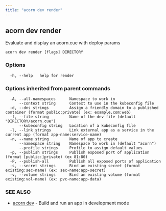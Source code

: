 ```yaml
---
title: "acorn dev render"
---
```

## acorn dev render

Evaluate and display an acorn.cue with deploy params

```
acorn dev render [flags] DIRECTORY
```

### Options

```
  -h, --help   help for render
```

### Options inherited from parent commands

```
  -A, --all-namespaces      Namespace to work in
      --context string      Context to use in the kubeconfig file
  -d, --dns strings         Assign a friendly domain to a published container (format public:private) (ex: example.com:web)
  -f, --file string         Name of the dev file (default "DIRECTORY/acorn.cue")
      --kubeconfig string   Location of a kubeconfig file
  -l, --link strings        Link external app as a service in the current app (format app-name:service-name)
  -n, --name string         Name of app to create
      --namespace string    Namespace to work in (default "acorn")
      --profile strings     Profile to assign default values
  -p, --publish strings     Publish exposed port of application (format [public:]private) (ex 81:80)
  -P, --publish-all         Publish all exposed ports of application
  -s, --secret strings      Bind an existing secret (format existing:sec-name) (ex: sec-name:app-secret)
  -v, --volume strings      Bind an existing volume (format existing:vol-name) (ex: pvc-name:app-data)
```

### SEE ALSO

* [acorn dev](acorn_dev.md)	 - Build and run an app in development mode

